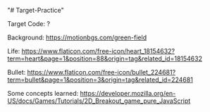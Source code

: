 "# Target-Practice" 

Target Code: ? 

Background: https://motionbgs.com/green-field

Life: https://www.flaticon.com/free-icon/heart_18154632?term=heart&page=1&position=88&origin=tag&related_id=18154632 

Bullet: https://www.flaticon.com/free-icon/bullet_224681?term=bullet&page=1&position=3&origin=tag&related_id=224681

Some concepts learned: https://developer.mozilla.org/en-US/docs/Games/Tutorials/2D_Breakout_game_pure_JavaScript

